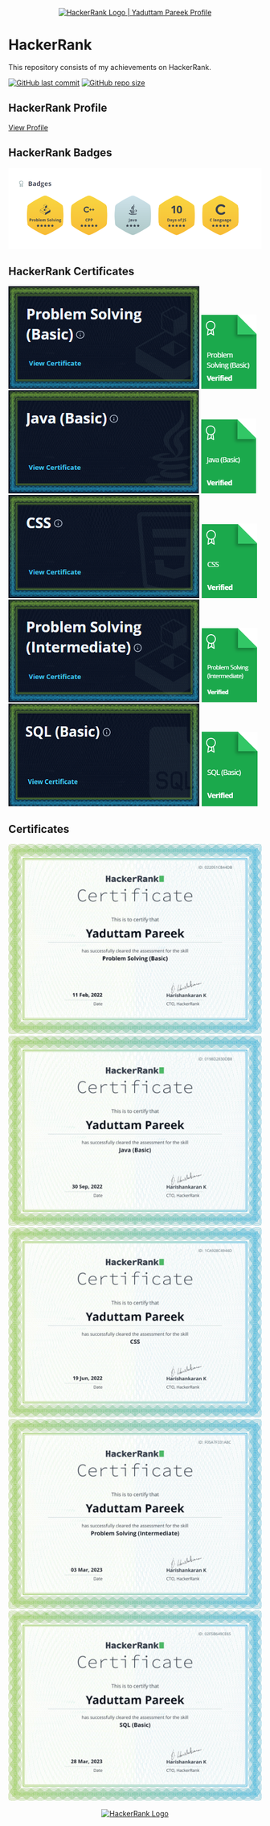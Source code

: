 <!--150%-->
<p align="center">
    <a href="https://www.hackerrank.com/yaduttampareek95">
        <img alt="HackerRank Logo | Yaduttam Pareek Profile" src="https://hrcdn.net/fcore/assets/brand/typemark_60x200-7435b42d20.svg" >
    </a>
</p>

# HackerRank

This repository consists of my achievements on HackerRank.

[![GitHub last commit](https://img.shields.io/github/last-commit/Yaduttam95/Hackerrank)](https://github.com/Yaduttam95/Hackerrank/commits/master)
[![GitHub repo size](https://img.shields.io/github/repo-size/Yaduttam95/Hackerrank)](https://github.com/Yaduttam95/Hackerrank/archive/master.zip)

## HackerRank Profile

[View Profile](https://www.hackerrank.com/yaduttampareek95?hr_r=1)

## HackerRank Badges
![Badges](/Badges/Badges.png)


## HackerRank Certificates
![Problem Solving(Basics)](/Skill_Certificates/Problem_Solving(1).png)
![Problem Solving(Basics)](/Badges/Problem_Badge.png)
![JAVA(Basic)](/Skill_Certificates/Java(1).png)
![JAVA(Basic)](/Badges/Java(Basic)_Badge.png)
![CSS](/Skill_Certificates/CSS(1).png)
![CSS](/Badges/CSS_Badge.png)
![Problem Solving(Intermediate)](/Skill_Certificates/Problem_Inter_Solving(1).png)
![Problem Solving(Intermediate)](/Badges/Problem_Inter_Badge.png)
![SQL(Basic)](/Skill_Certificates/SQL(Basic)(1).png)
![SQL(Basic)](/Badges/SQL(Basic)_Badge.png)


## Certificates
![Problem Solving(Basic)](/Skill_Certificates/Problem_Solving(basic).png)
![JAVA(Basic)](/Skill_Certificates/Java(Basic).png)
![CSS](/Skill_Certificates/CSS.png)
![Problem Solving(Intermediate)](/Skill_Certificates/Problem_Solving(Inter).png)
![SQL(Basic)](/Skill_Certificates/SQL(Basic).png)


<p align="center">
    <a href="https://www.hackerrank.com/yaduttampareek95">
        <img alt="HackerRank Logo" src="https://hrcdn.net/fcore/assets/brand/h_mark_sm-966d2b45e3.svg">
    </a>
</p>
